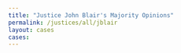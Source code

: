 ```yaml
---
title: "Justice John Blair's Majority Opinions"
permalink: /justices/all/jblair
layout: cases
cases:
---
```


